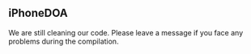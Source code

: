 ## iPhoneDOA

We are still cleaning our code. Please leave a message if you face any problems during the compilation.
